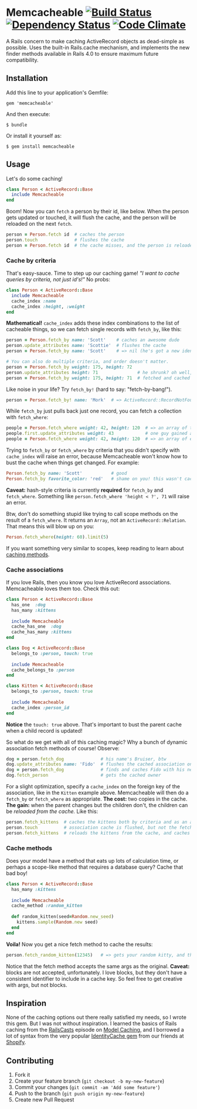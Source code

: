 # Memcacheable [![Build Status](https://travis-ci.org/flintinatux/memcacheable.png)](https://travis-ci.org/flintinatux/memcacheable) [![Dependency Status](https://gemnasium.com/flintinatux/memcacheable.png)](https://gemnasium.com/flintinatux/memcacheable) [![Code Climate](https://codeclimate.com/github/flintinatux/memcacheable.png)](https://codeclimate.com/github/flintinatux/memcacheable)

A Rails concern to make caching ActiveRecord objects as dead-simple as possible. Uses the built-in Rails.cache mechanism, and implements the new finder methods available in Rails 4.0 to ensure maximum future compatibility.

## Installation

Add this line to your application's Gemfile:

    gem 'memcacheable'

And then execute:

    $ bundle

Or install it yourself as:

    $ gem install memcacheable

## Usage

Let's do some caching!

```ruby
class Person < ActiveRecord::Base
  include Memcacheable
end
```

Boom!  Now you can `fetch` a person by their id, like below.  When the person gets updated or touched, it will flush the cache, and the person will be reloaded on the next `fetch`.

```ruby
person = Person.fetch id  # caches the person
person.touch              # flushes the cache
person = Person.fetch id  # the cache misses, and the person is reloaded
```

### Cache by criteria

That's easy-sauce.  Time to step up our caching game!  _"I want to cache queries by criteria, not just id's!"_  No probs:

```ruby
class Person < ActiveRecord::Base
  include Memcacheable
  cache_index :name
  cache_index :height, :weight
end
```

**Mathematical!**  `cache_index` adds these index combinations to the list of cacheable things, so we can fetch single records with `fetch_by`, like this:

```ruby
person = Person.fetch_by name: 'Scott'    # caches an awesome dude
person.update_attributes name: 'Scottie'  # flushes the cache
person = Person.fetch_by name: 'Scott'    # => nil (he's got a new identity!)

# You can also do multiple criteria, and order doesn't matter.
person = Person.fetch_by weight: 175, height: 72
person.update_attributes height: 71               # he shrunk? oh well, cache flushed
person = Person.fetch_by weight: 175, height: 71  # fetched and cached with new height
```

Like noise in your life?  Try `fetch_by!` (hard to say: "fetch-by-bang!").

```ruby
person = Person.fetch_by! name: 'Mork'  # => ActiveRecord::RecordNotFound
```

While `fetch_by` just pulls back just one record, you can fetch a collection with `fetch_where`:

```ruby
people = Person.fetch_where weight: 42, height: 120  # => an array of tall, skinny people
people.first.update_attributes weight: 43            # one guy gained a little weight --> cache flushed
people = Person.fetch_where weight: 42, height: 120  # => an array of everyone but that first guy
```

Trying to `fetch_by` or `fetch_where` by criteria that you didn't specify with `cache_index` will raise an error, because Memcacheable won't know how to bust the cache when things get changed.  For example:

```ruby
Person.fetch_by name: 'Scott'           # good
Person.fetch_by favorite_color: 'red'   # shame on you! this wasn't cache_index'd!
```

**Caveat:** hash-style criteria is currently **required** for `fetch_by` and `fetch_where`.  Something like `person.fetch_where 'height < ?', 71` will raise an error.

Btw, don't do something stupid like trying to call scope methods on the result of a `fetch_where`.  It returns an `Array`, not an `ActiveRecord::Relation`.  That means this will blow up on you:

```ruby
Person.fetch_where(height: 60).limit(5)
```

If you want something very similar to scopes, keep reading to learn about [caching methods](https://github.com/flintinatux/memcacheable#cache-methods).

### Cache associations

If you love Rails, then you know you love ActiveRecord associations.  Memcacheable loves them too.  Check this out:

```ruby
class Person < ActiveRecord::Base
  has_one  :dog
  has_many :kittens
  
  include Memcacheable
  cache_has_one  :dog
  cache_has_many :kittens
end

class Dog < ActiveRecord::Base
  belongs_to :person, touch: true
  
  include Memcacheable
  cache_belongs_to :person
end

class Kitten < ActiveRecord::Base
  belongs_to :person, touch: true
  
  include Memcacheable
  cache_index :person_id
end
```

**Notice** the `touch: true` above.  That's important to bust the parent cache when a child record is updated!

So what do we get with all of this caching magic?  Why a bunch of dynamic association fetch methods of course! Observe:

```ruby
dog = person.fetch_dog              # his name's Bruiser, btw
dog.update_attributes name: 'Fido'  # flushes the cached association on the person
dog = person.fetch_dog              # finds and caches Fido with his new name
dog.fetch_person                    # gets the cached owner
```

For a slight optimization, specify a `cache_index` on the foreign key of the association, like in the `Kitten` example above.  Memcacheable will then do a `fetch_by` or `fetch_where` as appropriate.  **The cost:** two copies in the cache.  **The gain:** when the parent changes but the children don't, the children can be _reloaded from the cache._  Like this:

```ruby
person.fetch_kittens  # caches the kittens both by criteria and as an association
person.touch          # association cache is flushed, but not the fetch_where
person.fetch_kittens  # reloads the kittens from the cache, and caches as an association
```

### Cache methods

Does your model have a method that eats up lots of calculation time, or perhaps a scope-like method that requires a database query?  Cache that bad boy!

```ruby
class Person < ActiveRecord::Base
  has_many :kittens
  
  include Memcacheable
  cache_method :random_kitten
  
  def random_kitten(seed=Random.new_seed)
    kittens.sample(Random.new seed)
  end
end
```

**Voila!** Now you get a nice fetch method to cache the results:

```ruby
person.fetch_random_kitten(12345)   # => gets your random kitty, and then caches it
```

Notice that the fetch method accepts the same args as the original.  **Caveat:** blocks are not accepted, unfortunately.  I love blocks, but they don't have a consistent identifier to include in a cache key.  So feel free to get creative with args, but not blocks.

## Inspiration

None of the caching options out there really satisfied my needs, so I wrote this gem.  But I was not without inspiration.  I learned the basics of Rails caching from the [RailsCasts](http://railscasts.com/) episode on [Model Caching](http://railscasts.com/episodes/115-model-caching-revised), and I borrowed a lot of syntax from the very popular [IdentityCache gem](https://github.com/Shopify/identity_cache) from our friends at [Shopify](http://www.shopify.com/).

## Contributing

1. Fork it
2. Create your feature branch (`git checkout -b my-new-feature`)
3. Commit your changes (`git commit -am 'Add some feature'`)
4. Push to the branch (`git push origin my-new-feature`)
5. Create new Pull Request
